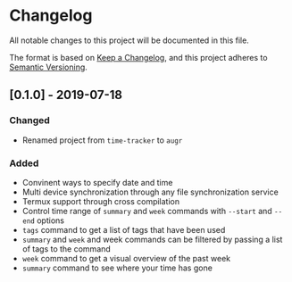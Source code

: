 # Changelog
All notable changes to this project will be documented in this file.

The format is based on [Keep a Changelog](https://keepachangelog.com/en/1.0.0/),
and this project adheres to [Semantic Versioning](https://semver.org/spec/v2.0.0.html).

## [0.1.0] - 2019-07-18
### Changed
- Renamed project from `time-tracker` to `augr`

### Added
- Convinent ways to specify date and time
- Multi device synchronization through any file synchronization service
- Termux support through cross compilation
- Control time range of `summary` and `week` commands with `--start` and `--end`
  options
- `tags` command to get a list of tags that have been used
- `summary` and `week` and week commands can be filtered by passing a list of
  tags to the command
- `week` command to get a visual overview of the past week
- `summary` command to see where your time has gone
